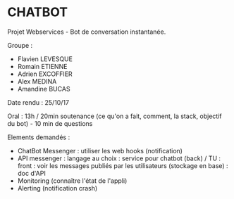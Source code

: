 # CHATBOT
Projet Webservices - Bot de conversation instantanée.

Groupe : 
- Flavien LEVESQUE
- Romain ETIENNE
- Adrien EXCOFFIER
- Alex MEDINA
- Amandine BUCAS

Date rendu : 25/10/17
<p> Oral : 13h / 20min soutenance (ce qu'on a fait, comment, la stack, objectif du bot) - 10 min de questions

Elements demandés : 
 - ChatBot Messenger
	 : utiliser les web hooks (notification)
- API messenger
	 : langage au choix
	 : service pour chatbot (back) / TU
	 : front : voir les messages publiés par les utilisateurs (stockage en base)
	 : doc d'API
- Monitoring (connaître l'état de l'appli)
- Alerting (notification crash)
